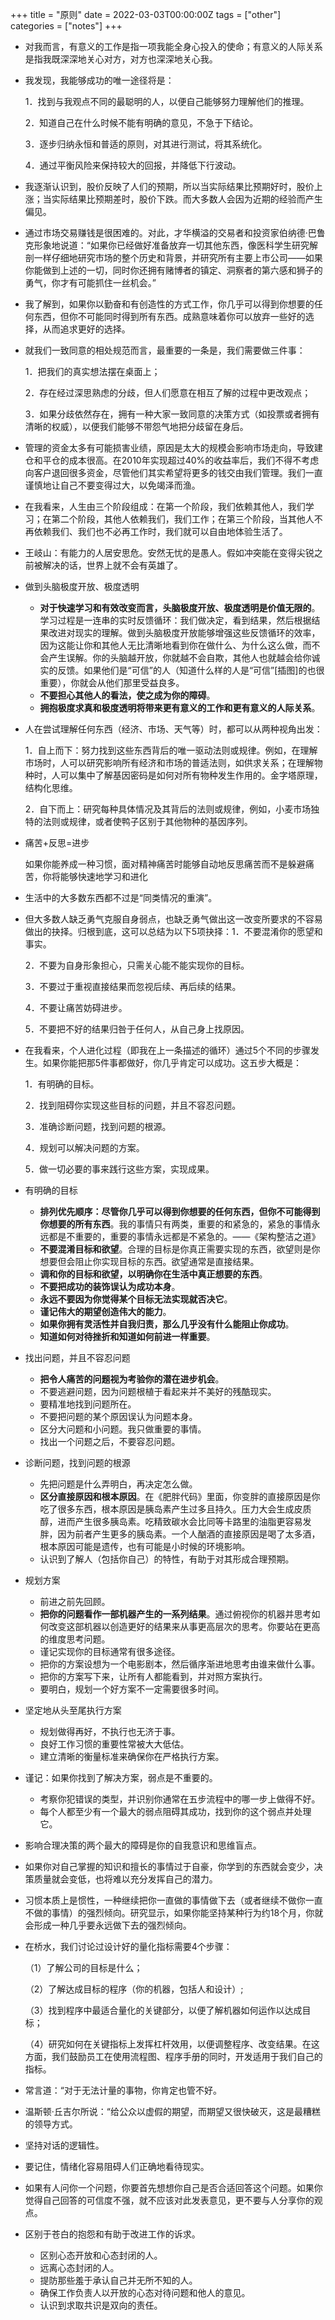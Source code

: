 +++
title = "原则"
date = 2022-03-03T00:00:00Z
tags = ["other"]
categories = ["notes"]
+++

- 对我而言，有意义的工作是指一项我能全身心投入的使命；有意义的人际关系是指我既深深地关心对方，对方也深深地关心我。

- 我发现，我能够成功的唯一途径将是：

  1．找到与我观点不同的最聪明的人，以便自己能够努力理解他们的推理。

  2．知道自己在什么时候不能有明确的意见，不急于下结论。

  3．逐步归纳永恒和普适的原则，对其进行测试，将其系统化。

  4．通过平衡风险来保持较大的回报，并降低下行波动。

- 我逐渐认识到，股价反映了人们的预期，所以当实际结果比预期好时，股价上涨；当实际结果比预期差时，股价下跌。而大多数人会因为近期的经验而产生偏见。

- 通过市场交易赚钱是很困难的。对此，才华横溢的交易者和投资家伯纳德·巴鲁克形象地说道：“如果你已经做好准备放弃一切其他东西，像医科学生研究解剖一样仔细地研究市场的整个历史和背景，并研究所有主要上市公司——如果你能做到上述的一切，同时你还拥有赌博者的镇定、洞察者的第六感和狮子的勇气，你才有可能抓住一丝机会。”

- 我了解到，如果你以勤奋和有创造性的方式工作，你几乎可以得到你想要的任何东西，但你不可能同时得到所有东西。成熟意味着你可以放弃一些好的选择，从而追求更好的选择。

- 就我们一致同意的相处规范而言，最重要的一条是，我们需要做三件事：

  1．把我们的真实想法摆在桌面上；

  2．存在经过深思熟虑的分歧，但人们愿意在相互了解的过程中更改观点；

  3．如果分歧依然存在，拥有一种大家一致同意的决策方式（如投票或者拥有清晰的权威），以便我们能够不带怨气地把分歧留在身后。

- 管理的资金太多有可能损害业绩，原因是太大的规模会影响市场走向，导致建仓和平仓的成本很高。在2010年实现超过40%的收益率后，我们不得不考虑向客户退回很多资金，尽管他们其实希望将更多的钱交由我们管理。我们一直谨慎地让自己不要变得过大，以免竭泽而渔。

- 在我看来，人生由三个阶段组成：在第一个阶段，我们依赖其他人，我们学习；在第二个阶段，其他人依赖我们，我们工作；在第三个阶段，当其他人不再依赖我们、我们也不必再工作时，我们就可以自由地体验生活了。

- 王岐山：有能力的人居安思危。安然无忧的是愚人。假如冲突能在变得尖锐之前被解决的话，世界上就不会有英雄了。

- 做到头脑极度开放、极度透明

  - **对于快速学习和有效改变而言，头脑极度开放、极度透明是价值无限的**。学习过程是一连串的实时反馈循环：我们做决定，看到结果，然后根据结果改进对现实的理解。做到头脑极度开放能够增强这些反馈循环的效率，因为这能让你和其他人无比清晰地看到你在做什么、为什么这么做，而不会产生误解。你的头脑越开放，你就越不会自欺，其他人也就越会给你诚实的反馈。如果他们是“可信”的人（知道什么样的人是“可信”[插图]的也很重要），你就会从他们那里受益良多。
  - **不要担心其他人的看法，使之成为你的障碍**。
  - **拥抱极度求真和极度透明将带来更有意义的工作和更有意义的人际关系**。

- 人在尝试理解任何东西（经济、市场、天气等）时，都可以从两种视角出发：

  1．自上而下：努力找到这些东西背后的唯一驱动法则或规律。例如，在理解市场时，人可以研究影响所有经济和市场的普适法则，如供求关系；在理解物种时，人可以集中了解基因密码是如何对所有物种发生作用的。金字塔原理，结构化思维。

  2．自下而上：研究每种具体情况及其背后的法则或规律，例如，小麦市场独特的法则或规律，或者使鸭子区别于其他物种的基因序列。

- 痛苦+反思=进步

  如果你能养成一种习惯，面对精神痛苦时能够自动地反思痛苦而不是躲避痛苦，你将能够快速地学习和进化

- 生活中的大多数东西都不过是“同类情况的重演”。

- 但大多数人缺乏勇气克服自身弱点，也缺乏勇气做出这一改变所要求的不容易做出的抉择。归根到底，这可以总结为以下5项抉择：1．不要混淆你的愿望和事实。

  2．不要为自身形象担心，只需关心能不能实现你的目标。

  3．不要过于重视直接结果而忽视后续、再后续的结果。

  4．不要让痛苦妨碍进步。

  5．不要把不好的结果归咎于任何人，从自己身上找原因。

- 在我看来，个人进化过程（即我在上一条描述的循环）通过5个不同的步骤发生。如果你能把那5件事都做好，你几乎肯定可以成功。这五步大概是：

  1．有明确的目标。

  2．找到阻碍你实现这些目标的问题，并且不容忍问题。

  3．准确诊断问题，找到问题的根源。

  4．规划可以解决问题的方案。

  5．做一切必要的事来践行这些方案，实现成果。



- 有明确的目标
  - **排列优先顺序：尽管你几乎可以得到你想要的任何东西，但你不可能得到你想要的所有东西**。我的事情只有两类，重要的和紧急的，紧急的事情永远都是不重要的，重要的事情永远都是不紧急的。——《架构整洁之道》
  - **不要混淆目标和欲望**。合理的目标是你真正需要实现的东西，欲望则是你想要但会阻止你实现目标的东西。欲望通常是直接结果。
  - **调和你的目标和欲望，以明确你在生活中真正想要的东西**。
  - **不要把成功的装饰误认为成功本身**。
  - **永远不要因为你觉得某个目标无法实现就否决它**。
  - **谨记伟大的期望创造伟大的能力**。
  - **如果你拥有灵活性并自我归责，那么几乎没有什么能阻止你成功**。
  - **知道如何对待挫折和知道如何前进一样重要**。
- 找出问题，并且不容忍问题
  - **把令人痛苦的问题视为考验你的潜在进步机会**。
  - 不要逃避问题，因为问题根植于看起来并不美好的残酷现实。
  - 要精准地找到问题所在。
  - 不要把问题的某个原因误认为问题本身。
  - 区分大问题和小问题。我只做重要的事情。
  - 找出一个问题之后，不要容忍问题。
- 诊断问题，找到问题的根源
  - 先把问题是什么弄明白，再决定怎么做。
  - **区分直接原因和根本原因**。在《肥胖代码》里面，你变胖的直接原因是你吃了很多东西，根本原因是胰岛素产生过多且持久。压力大会生成皮质醇，进而产生很多胰岛素。吃精致碳水会比同等卡路里的油脂更容易发胖，因为前者产生更多的胰岛素。一个人酗酒的直接原因是喝了太多酒，根本原因可能是遗传，也有可能是小时候的环境影响。
  - 认识到了解人（包括你自己）的特性，有助于对其形成合理预期。
- 规划方案
  - 前进之前先回顾。
  - **把你的问题看作一部机器产生的一系列结果**。通过俯视你的机器并思考如何改变这部机器以创造更好的结果来从事更高层次的思考。你要站在更高的维度思考问题。
  - 谨记实现你的目标通常有很多途径。
  - 把你的方案设想为一个电影剧本，然后循序渐进地思考由谁来做什么事。
  - 把你的方案写下来，让所有人都能看到，并对照方案执行。
  - 要明白，规划一个好方案不一定需要很多时间。
- 坚定地从头至尾执行方案
  - 规划做得再好，不执行也无济于事。
  - 良好工作习惯的重要性常被大大低估。
  - 建立清晰的衡量标准来确保你在严格执行方案。
- 谨记：如果你找到了解决方案，弱点是不重要的。
  - 考察你犯错误的类型，并识别你通常在五步流程中的哪一步上做得不好。
  - 每个人都至少有一个最大的弱点阻碍其成功，找到你的这个弱点并处理它。



- 影响合理决策的两个最大的障碍是你的自我意识和思维盲点。

- 如果你对自己掌握的知识和擅长的事情过于自豪，你学到的东西就会变少，决策质量就会变低，也将难以充分发挥自己的潜力。

- 习惯本质上是惯性，一种继续把你一直做的事情做下去（或者继续不做你一直不做的事情）的强烈倾向。研究显示，如果你能坚持某种行为约18个月，你就会形成一种几乎要永远做下去的强烈倾向。

- 在桥水，我们讨论过设计好的量化指标需要4个步骤：

  （1）了解公司的目标是什么；

  （2）了解达成目标的程序（你的机器，包括人和设计）;

  （3）找到程序中最适合量化的关键部分，以便了解机器如何运作以达成目标；

  （4）研究如何在关键指标上发挥杠杆效用，以便调整程序、改变结果。在这方面，我们鼓励员工在使用流程图、程序手册的同时，开发适用于我们自己的指标。

- 常言道：“对于无法计量的事物，你肯定也管不好。

- 温斯顿·丘吉尔所说：“给公众以虚假的期望，而期望又很快破灭，这是最糟糕的领导方式。

- 坚持对话的逻辑性。

- 要记住，情绪化容易阻碍人们正确地看待现实。

- 如果有人问你一个问题，你要首先想想你自己是否合适回答这个问题。如果你觉得自己回答的可信度不强，就不应该对此发表意见，更不要与人分享你的观点。

- 区别于苍白的抱怨和有助于改进工作的诉求。

  - 区别心态开放和心态封闭的人。
  - 远离心态封闭的人。
  - 提防那些羞于承认自己并无所不知的人。
  - 确保工作负责人以开放的心态对待问题和他人的意见。
  - 认识到求取共识是双向的责任。
